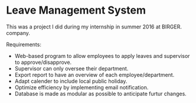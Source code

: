 # Leave Management System
This was a project I did during my internship in summer 2016 at BIRGER. company.

Requirements:
 * Web-based program to allow employees to apply leaves and supervisor to approve/disapprove.
 * Supervisor can only oversee their department.
 * Export report to have an overview of each employee/department.
 * Adapt calender to include local public holiday.
 * Optimize efficiency by implementing email notification.
 * Database is made as modular as possible to anticipate furtur changes.
  

